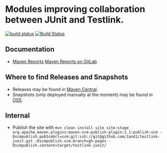# Modules improving collaboration between JUnit and Testlink.

[![build status](https://gitlab.com/mfriedenhagen/testlink-junit/badges/master/build.svg)](https://gitlab.com/mfriedenhagen/testlink-junit/commits/master) [![Build Status](https://travis-ci.org/1and1/testlink-junit.svg?branch=master)](https://travis-ci.org/1and1/testlink-junit)

## Documentation
* [Maven Reports](https://1and1.github.io/testlink-junit/) [Maven Reports on GitLab](https://mfriedenhagen.gitlab.io/testlink-junit/)

## Where to find Releases and Snapshots

* Releases may be found in [Maven Central](http://repo1.maven.org/maven2/net/oneandone/testlinkjunit/).
* Snapshots (only deployed manually at the moment) may be found in [OSS](https://oss.sonatype.org/content/repositories/snapshots/net/oneandone/testlinkjunit/).

## Internal

* Publish the site with `mvn clean install site site:stage org.apache.maven.plugins:maven-scm-publish-plugin:1.1:publish-scm -Dscmpublish.pubScmUrl=scm:git:ssh://git@github.com/1and1/testlink-junit.git -Dscmpublish.scm.branch=gh-pages -Dscmpublish.content=target/testlink-junit/`
